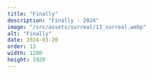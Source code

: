 ```yaml
---
title: "Finally"
description: "Finally - 2024"
image: "/src/assets/surreal/13_surreal.webp"
alt: "Finally"
date: 2024-03-20
order: 13
width: 1280
height: 1920
---
```

